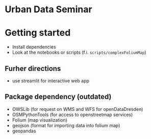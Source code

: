 # Urban Data Seminar

# Getting started

* Install dependencies
* Look at the notebooks or scripts (f.i. `scripts/complexFoliumMap`)

## Furher directions 

* use streamlit for interactive web app
  
## Package dependency (outdated)

- OWSLib (for request on WMS and WFS for openDataDresden)
- OSMPythonTools (for access to openstreetmap services)
- Folium (map visualization)
- geojson (format for importing data into folium map)
- geopandas